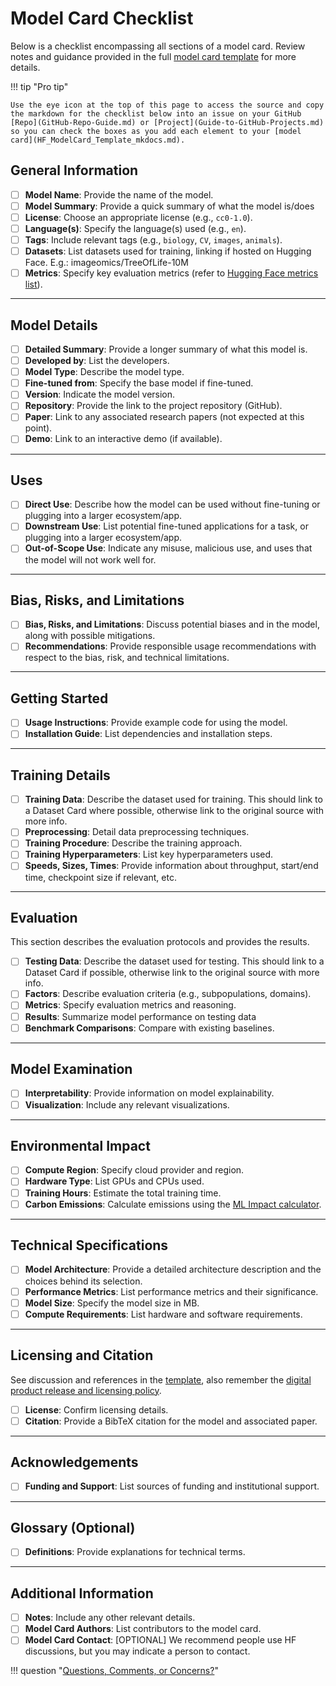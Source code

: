 # Model Card Checklist

Below is a checklist encompassing all sections of a model card. Review notes and guidance provided in the full [model card template](HF_ModelCard_Template_mkdocs.md/) for more details.

!!! tip "Pro tip"

    Use the eye icon at the top of this page to access the source and copy the markdown for the checklist below into an issue on your GitHub [Repo](GitHub-Repo-Guide.md) or [Project](Guide-to-GitHub-Projects.md) so you can check the boxes as you add each element to your [model card](HF_ModelCard_Template_mkdocs.md).

## General Information

- [ ] **Model Name**: Provide the name of the model.
- [ ] **Model Summary**: Provide a quick summary of what the model is/does
- [ ] **License**: Choose an appropriate license (e.g., `cc0-1.0`).
- [ ] **Language(s)**: Specify the language(s) used (e.g., `en`).
- [ ] **Tags**: Include relevant tags (e.g., `biology`, `CV`, `images`, `animals`).
- [ ] **Datasets**: List datasets used for training, linking if hosted on Hugging Face. E.g.: imageomics/TreeOfLife-10M
- [ ] **Metrics**: Specify key evaluation metrics (refer to [Hugging Face metrics list](https://hf.co/metrics)).

---

## Model Details

- [ ] **Detailed Summary**: Provide a longer summary of what this model is.
- [ ] **Developed by**: List the developers.
- [ ] **Model Type**: Describe the model type.
- [ ] **Fine-tuned from**: Specify the base model if fine-tuned.
- [ ] **Version**: Indicate the model version.
- [ ] **Repository**: Provide the link to the project repository (GitHub).
- [ ] **Paper**: Link to any associated research papers (not expected at this point).
- [ ] **Demo**: Link to an interactive demo (if available).

---

## Uses

- [ ] **Direct Use**: Describe how the model can be used without fine-tuning or plugging into a larger ecosystem/app.
- [ ] **Downstream Use**: List potential fine-tuned applications for a task, or plugging into a larger ecosystem/app.
- [ ] **Out-of-Scope Use**: Indicate any misuse, malicious use, and uses that the model will not work well for.

---

## Bias, Risks, and Limitations

- [ ] **Bias, Risks, and Limitations**: Discuss potential biases and in the model, along with possible mitigations.
- [ ] **Recommendations**: Provide responsible usage recommendations with respect to the bias, risk, and technical limitations.

---

## Getting Started

- [ ] **Usage Instructions**: Provide example code for using the model.
- [ ] **Installation Guide**: List dependencies and installation steps.

---

## Training Details

- [ ] **Training Data**: Describe the dataset used for training. This should link to a Dataset Card where possible, otherwise link to the original source with more info.
- [ ] **Preprocessing**: Detail data preprocessing techniques.
- [ ] **Training Procedure**: Describe the training approach.
- [ ] **Training Hyperparameters**: List key hyperparameters used.
- [ ] **Speeds, Sizes, Times**: Provide information about throughput, start/end time, checkpoint size if relevant, etc.

---

## Evaluation

This section describes the evaluation protocols and provides the results.

- [ ] **Testing Data**: Describe the dataset used for testing. This should link to a Dataset Card if possible, otherwise link to the original source with more info.
- [ ] **Factors**: Describe evaluation criteria (e.g., subpopulations, domains).
- [ ] **Metrics**: Specify evaluation metrics and reasoning.
- [ ] **Results**: Summarize model performance on testing data
- [ ] **Benchmark Comparisons**: Compare with existing baselines.

---

## Model Examination

- [ ] **Interpretability**: Provide information on model explainability.
- [ ] **Visualization**: Include any relevant visualizations.

---

## Environmental Impact

- [ ] **Compute Region**: Specify cloud provider and region.
- [ ] **Hardware Type**: List GPUs and CPUs used.
- [ ] **Training Hours**: Estimate the total training time.
- [ ] **Carbon Emissions**: Calculate emissions using the [ML Impact calculator](https://mlco2.github.io/impact#compute).

---

## Technical Specifications

- [ ] **Model Architecture**: Provide a detailed architecture description and the choices behind its selection.
- [ ] **Performance Metrics**: List performance metrics and their significance.
- [ ] **Model Size**: Specify the model size in MB.
- [ ] **Compute Requirements**: List hardware and software requirements.

---

## Licensing and Citation

See discussion and references in the [template](HF_ModelCard_Template_mkdocs.md/#__codelineno-0-19), also remember the [digital product release and licensing policy](Digital-products-release-licensing-policy.md/).

- [ ] **License**: Confirm licensing details.
- [ ] **Citation**: Provide a BibTeX citation for the model and associated paper.

---

## Acknowledgements

- [ ] **Funding and Support**: List sources of funding and institutional support.

---

## Glossary (Optional)

- [ ] **Definitions**: Provide explanations for technical terms.

---

## Additional Information

- [ ] **Notes**: Include any other relevant details.
- [ ] **Model Card Authors**: List contributors to the model card.
- [ ] **Model Card Contact**: [OPTIONAL] We recommend people use HF discussions, but you may indicate a person to contact.

!!! question "[Questions, Comments, or Concerns?](https://github.com/Imageomics/Imageomics-guide/issues)"
